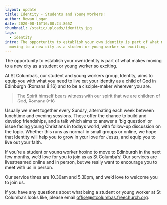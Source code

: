 ```yaml
---
layout: update
title: Identity - Students and Young Workers!
author: Rowan Logan
date: 2020-08-16T16:00:24.865Z
thumbnail: /static/uploads/identity.jpg
tags:
  - identity
intro: The opportunity to establish your own identity is part of what makes
  moving to a new city as a student or young worker so exciting.
---
```

The opportunity to establish your own identity is part of what makes moving to a new city as a student or young worker so exciting.


At St Columba’s, our student and young workers group, Identity, aims to equip you with what you need to live out your identity as a child of God in Edinburgh (Romans 8:16) and to be a disciple-maker wherever you are.

> The Spirit himself bears witness with our spirit that we are children of God,
> Romans 8:16

Usually we meet together every Sunday, alternating each week between lunchtime and evening sessions. These offer the chance to build and develop friendships, and a talk which aims to answer a ‘big question’ or issue facing young Christians in today’s world, with follow-up discussion on the topic. Whether this runs as normal, in small groups or online, we hope that Identity will help you to grow in your love for Jesus, and equip you to live out your faith.

If you’re a student or young worker hoping to move to Edinburgh in the next few months, we’d love for you to join us as St Columba’s! Our services are livestreamed online and in person, but we really want to encourage you to meet with us in person. 

Our service times are 10.30am and 5.30pm, and we’d love to welcome you to join us. 

If you have any questions about what being a student or young worker at St Columba’s looks like, please email [office@stcolumbas.freechurch.org](mailto:rowan.corrigan@stcolumbas.freechurch.org).